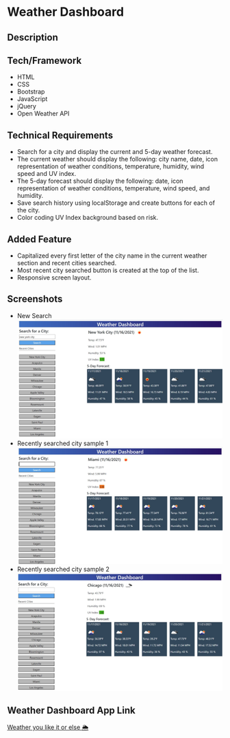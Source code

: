# Weather Dashboard

## Description

## Tech/Framework
* HTML
* CSS
* Bootstrap
* JavaScript
* jQuery
* Open Weather API

## Technical Requirements
* Search for a city and display the current and 5-day weather forecast.
* The current weather should display the following: city name, date, icon representation of weather conditions, temperature, humidity, wind speed and UV index.
* The 5-day forecast should display the following: date, icon representation of weather conditions, temperature, wind speed, and humidity.
* Save search history using localStorage and create buttons for each of the city.
* Color coding UV Index background based on risk.

## Added Feature
* Capitalized every first letter of the city name in the current weather section and recent cities searched.
* Most recent city searched button is created at the top of the list.
* Responsive screen layout.

## Screenshots
* New Search <br/> ![Search City Name](./assets/images/new-search.jpg)
* Recently searched city sample 1 <br/> ![Recent City 1](./assets/images/recent-city1.jpg)
* Recently searched city sample 2 <br/> ![Recent City 1](./assets/images/recent-city2.jpg)

## Weather Dashboard App Link
[Weather you like it or else 🌦](https://jojobautistaum.github.io/weather-dashboard/)